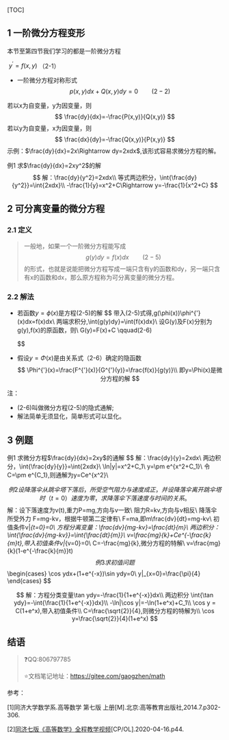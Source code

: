[TOC]

## 1 一阶微分方程变形

本节至第四节我们学习的都是一阶微分方程

​	$y^{'}=f(x,y)$							（2-1）

+ 一阶微分方程对称形式
    $$
    p(x,y)dx+Q(x,y)dy=0\qquad (2-2)
    $$



若以x为自变量，y为因变量，则
$$
\frac{dy}{dx}=-\frac{P(x,y)}{Q(x,y)}
$$
若以y为自变量，x为因变量，则
$$
\frac{dx}{dy}=-\frac{Q(x,y)}{P(x,y)}
$$
示例：$\frac{dy}{dx}=2x\Rightarrow dy=2xdx$,该形式容易求微分方程的解。

例1 求$\frac{dy}{dx}=2xy^2$的解
$$
解：\frac{dy}{y^2}=2xdx\\
等式两边积分，\int{\frac{dy}{y^2}}=\int{2xdx}\\
-\frac{1}{y}=x^2+C\Rightarrow y=-\frac{1}{x^2+C}
$$

## 2 可分离变量的微分方程

### 2.1 定义

> 一般地，如果一个一阶微分方程能写成
> $$
> g(y)dy=f(x)dx \qquad(2-5)
> $$
> 的形式，也就是说能把微分方程写成一端只含有y的函数和dy，另一端只含有x的函数和dx，那么原方程称为可分离变量的微分方程。

### 2.2 解法

+ 若函数$y=\phi(x)$是方程(2-5)的解
    $$
    带入(2-5)式得,g(\phi(x))\phi^{'}(x)dx=f(x)dx\\
    两端求积分,\int{g(y)dy}=\int{f(x)dx}\\
    设G(y)及F(x)分别为g(y),f(x)的原函数，则\\
    G(y)=F(x)+C \qquad(2-6)
    $$

+ 假设$y=\Phi(x)$是由关系式（2-6）确定的隐函数
    $$
    \Phi^{'}(x)=\frac{F^{'}(x)}{G^{'}(y)}=\frac{f(x)}{g(y)}\\
    即y=\Phi(x)是微分方程的解
    $$

注：

+ (2-6)叫做微分方程(2-5)的隐式通解;
+ 解法简单无须显化，简单形式可以显化。

## 3 例题

例1 求微分方程$\frac{dy}{dx}=2xy$的通解
$$
解：\frac{dy}{y}=2xdx\\
两边积分，\int{\frac{dy}{y}}=\int{2xdx}\\
\ln|y|=x^2+C_1\\
y=\pm e^{x^2+C_1}\\
令C=\pm e^{C_1},则通解为y=Ce^{x^2}\\
$$
例2 设降落伞从跳伞塔下落后，所受空气阻力与速度成正，并设降落伞离开跳伞塔时（t=0）速度为零，求降落伞下落速度与时间的关系。
$$
解：设下落速度为v(t),重力P=mg,方向与v一致\\
阻力R=kv,方向与v相反\\
降落伞所受外力 F=mg-kv，根据牛顿第二定律有\\
F=ma,即m\frac{dv}{dt}=mg-kv\\
初值条件v|_{t=0}=0\\
方程分离变量：\frac{dv}{mg-kv}=\frac{dt}{m}\\
两边积分：\int{\frac{dv}{mg-kv}}=\int{\frac{dt}{m}}\\
v=\frac{mg}{k}+Ce^{-\frac{k}{m}t},带入初值条件v|_{v=0}=0\\
C=-\frac{mg}{k},微分方程的特解\\
v=\frac{mg}{k}(1-e^{-\frac{k}{m}}t)
$$
例3 求初值问题
$$
\begin{cases}
\cos ydx+(1+e^{-x})\sin ydy=0\\
y|_{x=0}=\frac{\pi}{4}
\end{cases}
$$

$$
解：方程分类变量\tan ydy=-\frac{1}{1+e^{-x}}dx\\
两边积分 \int{\tan ydy}=-\int{\frac{1}{1+e^{-x}}dx}\\
-\ln|\cos y|=-\ln(1+e^x)+C_1\\
\cos y = C(1+e^x),带入初值条件\\
C=\frac{\sqrt{2}}{4},则微分方程的特解为\\
\cos y=\frac{\sqrt{2}}{4}(1+e^x)
$$


## 结语

> :question:QQ:806797785
>
> :star:文档笔记地址：<https://gitee.com/gaogzhen/math>

参考：

[1]同济大学数学系.高等数学 第七版 上册[M].北京:高等教育出版社,2014.7.p302-306.

[2]<a href="https://www.bilibili.com/video/BV1864y1T7Ks">同济七版《高等数学》全程教学视频</a>[CP/OL].2020-04-16.p44.